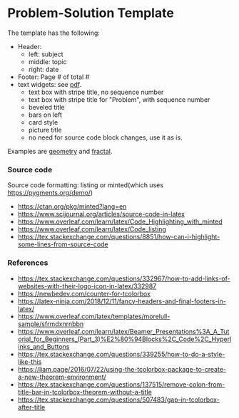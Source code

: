 # Problem-Solution Template

The template has the following:
- Header:
    - left: subject
    - middle: topic
    - right: date
- Footer: Page # of total #
- text widgets: see [pdf](out/text_color_box_test.pdf).
    - text box with stripe title, no sequence number
    - text box with stripe title for "Problem", with sequence number
    - beveled title
    - bars on left
    - card style
    - picture title
    - no need for source code block changes, use it as is.

Examples are [geometry](out/example_geometry.pdf) and [fractal](out/example_fractal.pdf).

### Source code
Source code formatting: listing or minted(which uses https://pygments.org/demo/)
- https://ctan.org/pkg/minted?lang=en
- https://www.scijournal.org/articles/source-code-in-latex
- https://www.overleaf.com/learn/latex/Code_Highlighting_with_minted
- https://www.overleaf.com/learn/latex/Code_listing
- https://tex.stackexchange.com/questions/8851/how-can-i-highlight-some-lines-from-source-code

### References

- https://tex.stackexchange.com/questions/332967/how-to-add-links-of-websites-with-their-logo-icon-in-latex/332987
- https://newbedev.com/counter-for-tcolorbox
- https://latex-ninja.com/2018/12/11/fancy-headers-and-final-footers-in-latex/
- https://www.overleaf.com/latex/templates/morelull-sample/sfrmdxnrnbbn
- https://www.overleaf.com/learn/latex/Beamer_Presentations%3A_A_Tutorial_for_Beginners_(Part_3)%E2%80%94Blocks%2C_Code%2C_Hyperlinks_and_Buttons
- https://tex.stackexchange.com/questions/339255/how-to-do-a-style-like-this
- https://liam.page/2016/07/22/using-the-tcolorbox-package-to-create-a-new-theorem-environment/
- https://tex.stackexchange.com/questions/137515/remove-colon-from-title-bar-in-tcolorbox-theorem-without-a-title
- https://tex.stackexchange.com/questions/507483/gap-in-tcolorbox-after-title
